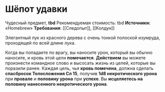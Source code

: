 # Шёпот удавки

Чудесный предмет, **tbd**
Рекомендуемая стоимость: tbd
**Источники:** «Homebrew»
**Требования**: [[Следопыт]], [[Колдун]]

Элегантный лук из красного дерева с очень тонкой полоской изумруда, проходящей по всей длине лука.  

Когда вы попадаете по врагу, вы наносите урон, который вы обычно наносите, и кровь этой цели **помечается**. **Действием** вы можете произнести командное слово и высосать жизнь из целей, которые вы поразили ранее. Каждая цель, чья **кровь помечена**, должна сделать **спасбросок Телосложения Сл 15**, получив **1d8 некротического урона** при **провале** и **половину урона** при **успехе**. Вы **исцеляетесь на половину нанесенного некротического урона**.